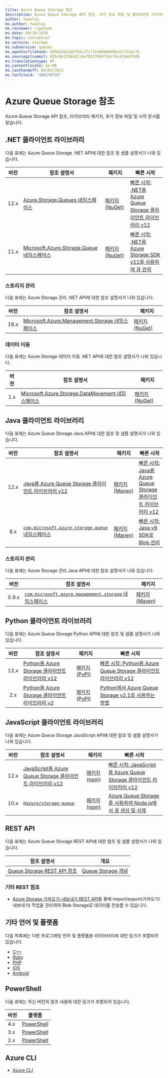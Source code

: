 ```yaml
---
title: Azure Queue Storage 참조
description: Azure Queue Storage API 참조, 추가 정보 파일 및 클라이언트 라이브러리 패키지를 찾습니다.
author: twooley
ms.author: twooley
ms.reviewer: ripohane
ms.date: 09/10/2020
ms.topic: conceptual
ms.service: storage
ms.subservice: queues
ms.openlocfilehash: 92b822da14b75dc27c71b3d9400409cb37554cf6
ms.sourcegitcommit: 02bc06155692213ef031f049f5dcf4c418e9f509
ms.translationtype: HT
ms.contentlocale: ko-KR
ms.lasthandoff: 04/03/2021
ms.locfileid: "106276725"
---
```

# <a name="azure-queue-storage-reference"></a>Azure Queue Storage 참조

Azure Queue Storage API 참조, 라이브러리 패키지, 추가 정보 파일 및 시작 문서를 찾습니다.

## <a name="net-client-libraries"></a>.NET 클라이언트 라이브러리

다음 표에는 Azure Queue Storage .NET API에 대한 참조 및 샘플 설명서가 나와 있습니다.

|  버전  | 참조 설명서 | 패키지 | 빠른 시작 |
| :-------: | ----------------------- | ------- | ---------- |
| 12.x | [Azure.Storage.Queues 네임스페이스](/dotnet/api/azure.storage.queues) | [패키지(NuGet)](https://www.nuget.org/packages/azure.storage.queues/) | [빠른 시작: .NET용 Azure Queue Storage 클라이언트 라이브러리 v12](./storage-quickstart-queues-dotnet.md) |
| 11.x | [Microsoft.Azure.Storage.Queue 네임스페이스](/dotnet/api/microsoft.azure.storage.queue) | [패키지(NuGet)](https://www.nuget.org/packages/microsoft.azure.storage.queue/) | [빠른 시작: .NET용 Azure Storage SDK v11을 사용하여 큐 관리](./storage-quickstart-queues-dotnet-legacy.md) |

### <a name="storage-management"></a>스토리지 관리

다음 표에는 Azure Storage 관리 .NET API에 대한 참조 설명서가 나와 있습니다.

|  버전  | 참조 설명서 | 패키지 |
| :-------: | ----------------------- | ------- |
| 16.x | [Microsoft.Azure.Management.Storage 네임스페이스](/dotnet/api/microsoft.azure.management.storage) | [패키지(NuGet)](https://www.nuget.org/packages/microsoft.azure.management.storage/) |

### <a name="data-movement"></a>데이터 이동

다음 표에는 Azure Storage 데이터 이동 .NET API에 대한 참조 설명서가 나와 있습니다.

|  버전  | 참조 설명서 | 패키지 |
| :-------: | ----------------------- | ------- |
| 1.x | [Microsoft.Azure.Storage.DataMovement 네임스페이스](/dotnet/api/microsoft.azure.storage.datamovement) | [패키지(NuGet)](https://www.nuget.org/packages/microsoft.azure.storage.datamovement/) |

## <a name="java-client-libraries"></a>Java 클라이언트 라이브러리

다음 표에는 Azure Queue Storage Java API에 대한 참조 및 샘플 설명서가 나와 있습니다.

|  버전  | 참조 설명서 | 패키지 | 빠른 시작 |
| :-------: | ----------------------- | ------- | ---------- |
| 12.x | [Java용 Azure Queue Storage 클라이언트 라이브러리 v12](/java/api/overview/azure/storage-queue-readme) | [패키지(Maven)](https://mvnrepository.com/artifact/com.azure/azure-storage-queue) | [빠른 시작: Java용 Azure Queue Storage 클라이언트 라이브러리 v12](./storage-quickstart-queues-java.md) |
| 8.x | [`com.microsoft.azure.storage.queue`네임스페이스](/java/api/com.microsoft.azure.storage.queue) | [패키지(Maven)](https://mvnrepository.com/artifact/com.microsoft.azure/azure-storage) | [빠른 시작: Java v8 SDK로 Blob 관리](../blobs/storage-quickstart-blobs-java-legacy.md) |

### <a name="storage-management"></a>스토리지 관리

다음 표에는 Azure Storage 관리 Java API에 대한 참조 설명서가 나와 있습니다.

|  버전  | 참조 설명서 | 패키지 |
| :-------: | ----------------------- | ------- |
| 0.9.x | [`com.microsoft.azure.management.storage` 네임스페이스](/java/api/overview/azure/storage/management) | [패키지(Maven)](https://mvnrepository.com/artifact/com.microsoft.azure/azure-svc-mgmt-storage) |

## <a name="python-client-libraries"></a>Python 클라이언트 라이브러리

다음 표에는 Azure Queue Storage Python API에 대한 참조 및 샘플 설명서가 나와 있습니다.

|  버전  | 참조 설명서 | 패키지 | 빠른 시작 |
| :-------: | ----------------------- | ------- | ---------- |
| 12.x | [Python용 Azure Storage 클라이언트 라이브러리 v12](/azure/developer/python/sdk/storage/overview) | [패키지(PyPI)](https://pypi.org/project/azure-storage-queue/) | [빠른 시작: Python용 Azure Queue Storage 클라이언트 라이브러리 v12](./storage-quickstart-queues-python.md) |
| 2.x | [Python용 Azure Storage 클라이언트 라이브러리 v2](/azure/developer/python/sdk/storage/overview?view=storage-py-v2&preserve-view=true) | [패키지(PyPI)](https://pypi.org/project/azure-storage-queue/2.1.0/) | [Python에서 Azure Queue Storage v2.1을 사용하는 방법](./storage-python-how-to-use-queue-storage.md) |

## <a name="javascript-client-libraries"></a>JavaScript 클라이언트 라이브러리

다음 표에는 Azure Queue Storage JavaScript API에 대한 참조 및 샘플 설명서가 나와 있습니다.

|  버전  | 참조 설명서 | 패키지 | 빠른 시작 |
| :-------: | ----------------------- | ------- | ---------- |
| 12.x | [JavaScript용 Azure Queue Storage 클라이언트 라이브러리 v12](/javascript/api/overview/azure/storage-queue-readme) | [패키지(npm)](https://www.npmjs.com/package/@azure/storage-queue) | [빠른 시작: JavaScript용 Azure Queue Storage 클라이언트 라이브러리 v12](./storage-quickstart-queues-nodejs.md) |
| 10.x | [`@azure/storage-queue`](/javascript/api/@azure/storage-queue/?view=azure-node-legacy&preserve-view=true) | [패키지(npm)](https://www.npmjs.com/package/@azure/storage-queue/v/10.3.0) | [Azure Queue Storage를 사용하여 Node.js에서 큐 생성 및 삭제 ](./storage-nodejs-how-to-use-queues.md) |

## <a name="rest-apis"></a>REST API

다음 표에는 Azure Queue Storage REST API에 대한 참조 및 샘플 설명서가 나와 있습니다.

| 참조 설명서 | 개요 |
| ----------------------- | -------- |
| [Queue Storage REST API 참조](/rest/api/storageservices/queue-service-rest-api) | [Queue Storage 개념](/rest/api/storageservices/queue-service-concepts) |

### <a name="other-rest-reference"></a>기타 REST 참조

- [Azure Storage 가져오기-내보내기 REST API](/rest/api/storageimportexport/)를 통해 import/export(가져오기/내보내기) 작업을 관리하여 Blob Storage로 데이터를 전송할 수 있습니다.

## <a name="other-languages-and-platforms"></a>기타 언어 및 플랫폼

다음 목록에는 다른 프로그래밍 언어 및 플랫폼용 라이브러리에 대한 링크가 포함되어 있습니다.

- [C++](https://azure.github.io/azure-storage-cpp)
- [Ruby](https://azure.github.io/azure-storage-ruby)
- [PHP](https://azure.github.io/azure-storage-php/)
- [iOS](https://azure.github.io/azure-storage-ios/)
- [Android](https://azure.github.io/azure-storage-android)

## <a name="powershell"></a>PowerShell

다음 표에는 최신 버전의 참조 내용에 대한 링크가 포함되어 있습니다.

| 버전 | 플랫폼 |
| ------- | -------- |
|  4.x | [PowerShell](/powershell/module/az.storage/?view=azps-4.8.0&preserve-view=true) |
|  3.x | [PowerShell](/powershell/module/az.storage/?view=azps-3.8.0&preserve-view=true) |
|  2.x | [PowerShell](/powershell/module/az.storage/?view=azps-2.8.0&preserve-view=true) |

## <a name="azure-cli"></a>Azure CLI

- [Azure CLI](/cli/azure/storage)
